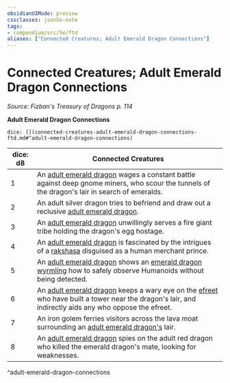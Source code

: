 ```yaml
---
obsidianUIMode: preview
cssclasses: json5e-note
tags:
- compendium/src/5e/ftd
aliases: ["Connected Creatures; Adult Emerald Dragon Connections"]
---
```

# Connected Creatures; Adult Emerald Dragon Connections
*Source: Fizban's Treasury of Dragons p. 114* 

**Adult Emerald Dragon Connections**

`dice: [](connected-creatures-adult-emerald-dragon-connections-ftd.md#^adult-emerald-dragon-connections)`

| dice: d8 | Connected Creatures |
|----------|---------------------|
| 1 | An [adult emerald dragon](compendium/bestiary/dragon/adult-emerald-dragon-ftd.md) wages a constant battle against deep gnome miners, who scour the tunnels of the dragon's lair in search of emeralds. |
| 2 | An adult silver dragon tries to befriend and draw out a reclusive [adult emerald dragon](compendium/bestiary/dragon/adult-emerald-dragon-ftd.md). |
| 3 | An [adult emerald dragon](compendium/bestiary/dragon/adult-emerald-dragon-ftd.md) unwillingly serves a fire giant tribe holding the dragon's egg hostage. |
| 4 | An [adult emerald dragon](compendium/bestiary/dragon/adult-emerald-dragon-ftd.md) is fascinated by the intrigues of a [rakshasa](compendium/bestiary/fiend/rakshasa.md) disguised as a human merchant prince. |
| 5 | An [adult emerald dragon](compendium/bestiary/dragon/adult-emerald-dragon-ftd.md) shows an [emerald dragon wyrmling](compendium/bestiary/dragon/emerald-dragon-wyrmling-ftd.md) how to safely observe Humanoids without being detected. |
| 6 | An [adult emerald dragon](compendium/bestiary/dragon/adult-emerald-dragon-ftd.md) keeps a wary eye on the [efreet](compendium/bestiary/elemental/efreeti.md) who have built a tower near the dragon's lair, and indirectly aids any who oppose the efreet. |
| 7 | An iron golem ferries visitors across the lava moat surrounding an [adult emerald dragon's](compendium/bestiary/dragon/adult-emerald-dragon-ftd.md) lair. |
| 8 | An [adult emerald dragon](compendium/bestiary/dragon/adult-emerald-dragon-ftd.md) spies on the adult red dragon who killed the emerald dragon's mate, looking for weaknesses. |
^adult-emerald-dragon-connections